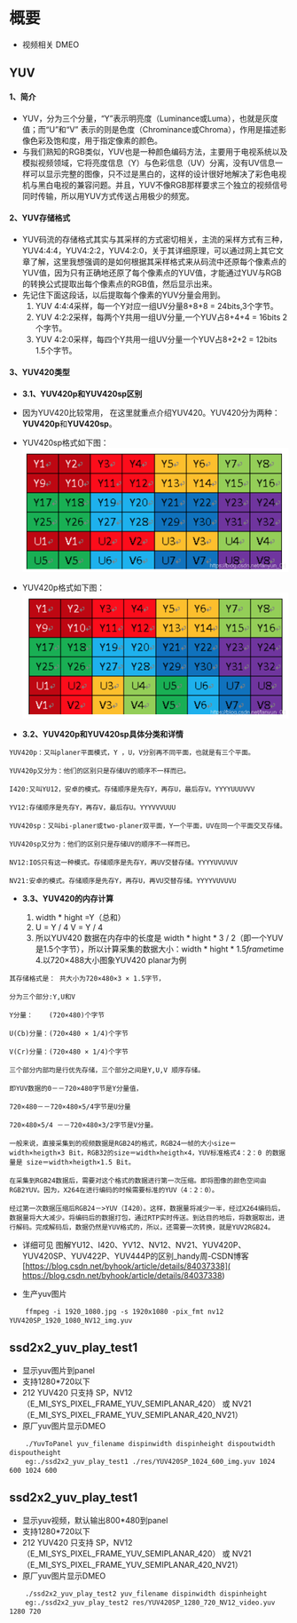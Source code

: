 # 概要
- 视频相关 DMEO

## YUV 
#### 1、简介
- YUV，分为三个分量，“Y”表示明亮度（Luminance或Luma），也就是灰度值；而“U”和“V” 表示的则是色度（Chrominance或Chroma），作用是描述影像色彩及饱和度，用于指定像素的颜色。
- 与我们熟知的RGB类似，YUV也是一种颜色编码方法，主要用于电视系统以及模拟视频领域，它将亮度信息（Y）与色彩信息（UV）分离，没有UV信息一样可以显示完整的图像，只不过是黑白的，这样的设计很好地解决了彩色电视机与黑白电视的兼容问题。并且，YUV不像RGB那样要求三个独立的视频信号同时传输，所以用YUV方式传送占用极少的频宽。
#### 2、YUV存储格式
-   YUV码流的存储格式其实与其采样的方式密切相关，主流的采样方式有三种，YUV4:4:4，YUV4:2:2，YUV4:2:0，关于其详细原理，可以通过网上其它文章了解，这里我想强调的是如何根据其采样格式来从码流中还原每个像素点的YUV值，因为只有正确地还原了每个像素点的YUV值，才能通过YUV与RGB的转换公式提取出每个像素点的RGB值，然后显示出来。
- 先记住下面这段话，以后提取每个像素的YUV分量会用到。
	1. YUV 4:4:4采样，每一个Y对应一组UV分量8+8+8 = 24bits,3个字节。
	2. YUV 4:2:2采样，每两个Y共用一组UV分量,一个YUV占8+4+4 = 16bits 2个字节。
	3. YUV 4:2:0采样，每四个Y共用一组UV分量一个YUV占8+2+2 = 12bits  1.5个字节。
#### 3、YUV420类型
- **3.1、YUV420p和YUV420sp区别**
- 因为YUV420比较常用， 在这里就重点介绍YUV420。YUV420分为两种：**YUV420p**和**YUV420sp**。
- YUV420sp格式如下图：
![YUV420sp](./doc/yuv420sp.png)
- YUV420p格式如下图：
![YUV420sp](./doc/yuv420p.png)

- **3.2、YUV420p和YUV420sp具体分类和详情**
```
YUV420p：又叫planer平面模式，Y ，U，V分别再不同平面，也就是有三个平面。

YUV420p又分为：他们的区别只是存储UV的顺序不一样而已。

I420:又叫YU12，安卓的模式。存储顺序是先存Y，再存U，最后存V。YYYYUUUVVV

YV12:存储顺序是先存Y，再存V，最后存U。YYYVVVUUU

YUV420sp：又叫bi-planer或two-planer双平面，Y一个平面，UV在同一个平面交叉存储。

YUV420sp又分为：他们的区别只是存储UV的顺序不一样而已。

NV12:IOS只有这一种模式。存储顺序是先存Y，再UV交替存储。YYYYUVUVUV

NV21:安卓的模式。存储顺序是先存Y，再存U，再VU交替存储。YYYYVUVUVU
```
- **3.3、YUV420的内存计算**

	1. width * hight =Y（总和）
	2. U = Y / 4   V = Y / 4
	3. 所以YUV420 数据在内存中的长度是 width * hight * 3 / 2（即一个YUV是1.5个字节），所以计算采集的数据大小：width * hight * 1.5*frame*time
	4.以720×488大小图象YUV420 planar为例
```
其存储格式是： 共大小为720×480×3 × 1.5字节，

分为三个部分:Y,U和V

Y分量：    (720×480)个字节

U(Cb)分量：(720×480 × 1/4)个字节

V(Cr)分量：(720×480 × 1/4)个字节

三个部分内部均是行优先存储，三个部分之间是Y,U,V 顺序存储。

即YUV数据的0－－720×480字节是Y分量值，

720×480－－720×480×5/4字节是U分量

720×480×5/4 －－720×480×3/2字节是V分量。

一般来说，直接采集到的视频数据是RGB24的格式，RGB24一帧的大小size＝width×heigth×3 Bit，RGB32的size＝width×heigth×4，YUV标准格式4：2：0 的数据量是 size＝width×heigth×1.5 Bit。

在采集到RGB24数据后，需要对这个格式的数据进行第一次压缩。即将图像的颜色空间由RGB2YUV。因为，X264在进行编码的时候需要标准的YUV（4：2：0）。

经过第一次数据压缩后RGB24－>YUV（I420）。这样，数据量将减少一半，经过X264编码后，数据量将大大减少。将编码后的数据打包，通过RTP实时传送。到达目的地后，将数据取出，进行解码。完成解码后，数据仍然是YUV格式的，所以，还需要一次转换，就是YUV2RGB24。
```
- 详细可见  图解YU12、I420、YV12、NV12、NV21、YUV420P、YUV420SP、YUV422P、YUV444P的区别_handy周-CSDN博客 [https://blog.csdn.net/byhook/article/details/84037338]( https://blog.csdn.net/byhook/article/details/84037338)

- 生产yuv图片
```shell
	ffmpeg -i 1920_1080.jpg -s 1920x1080 -pix_fmt nv12 YUV420SP_1920_1080_NV12_img.yuv
```

## ssd2x2_yuv_play_test1
- 显示yuv图片到panel
- 支持1280*720以下
- 212 YUV420 只支持 SP，NV12（E_MI_SYS_PIXEL_FRAME_YUV_SEMIPLANAR_420） 或 NV21（E_MI_SYS_PIXEL_FRAME_YUV_SEMIPLANAR_420_NV21）
- 原厂yuv图片显示DMEO
```
	./YuvToPanel yuv_filename dispinwidth dispinheight dispoutwidth dispoutheight
	eg:./ssd2x2_yuv_play_test1 ./res/YUV420SP_1024_600_img.yuv 1024 600 1024 600
```

## ssd2x2_yuv_play_test1
- 显示yuv视频，默认输出800*480到panel
- 支持1280*720以下
- 212 YUV420 只支持 SP，NV12（E_MI_SYS_PIXEL_FRAME_YUV_SEMIPLANAR_420） 或 NV21（E_MI_SYS_PIXEL_FRAME_YUV_SEMIPLANAR_420_NV21）
- 原厂yuv图片显示DMEO
```
	./ssd2x2_yuv_play_test2 yuv_filename dispinwidth dispinheight
	eg:./ssd2x2_yuv_play_test2 res/YUV420SP_1280_720_NV12_video.yuv 1280 720
```